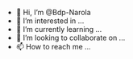 - 👋 Hi, I’m @Bdp-Narola
- 👀 I’m interested in ...
- 🌱 I’m currently learning ...
- 💞️ I’m looking to collaborate on ...
- 📫 How to reach me ...

<!---
Bdp-Narola/Bdp-Narola is a ✨ special ✨ repository because its `README.md` (this file) appears on your GitHub profile.
You can click the Preview link to take a look at your changes.
--->
